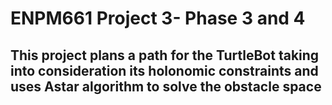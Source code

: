 # ENPM661 Project 3- Phase 3 and 4
## This project plans a path for the TurtleBot taking into consideration its holonomic constraints and uses Astar algorithm to solve the obstacle space

